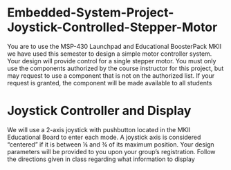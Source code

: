 # Embedded-System-Project-Joystick-Controlled-Stepper-Motor
You are to use the MSP-430 Launchpad and Educational BoosterPack MKII we have used this semester to
design a simple motor controller system. Your design will provide control for a single stepper motor. You
must only use the components authorized by the course instructor for this project, but may request to use a
component that is not on the authorized list. If your request is granted, the component will be made available
to all students
# Joystick Controller and Display
We will use a 2-axis joystick with pushbutton located in the MKII Educational Board to enter each mode. A
joystick axis is considered “centered” if it is between ¼ and ¾ of its maximum position. Your design
parameters will be provided to you upon your group’s registration. Follow the directions given in class
regarding what information to display
